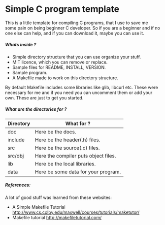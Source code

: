 Simple C program template
===============================

This is a little template for compiling C programs, that I use
to save me some pain on being beginner C developer. So if you are a beginner and if no one else can help, and if you can download it, maybe you can use it.

##### Whats inside ?

- Simple directory structure that you can use organize your stuff.
- MIT licence, which you can remove or replace.
- Sample files for README, INSTALL, VERSION.
- Sample program.
- A Makefile made to work on this directory structure.

By default Makefile includes some libraries like glib, libcurl etc. 
These were necessary for me and if you need you can uncomment them or 
add your own. These are just to get you started.


##### What are the directories for ?

Directory   |   What for ?
-------     |   --------
doc  	      |   Here be the docs.
include     |   Here be the header(.h) files.
src 	      |   Here be the source(.c) files.
src/obj     |   Here the compiler puts object files.
lib         |   Here be the local libraries.
data        |   Here be some data for your program. 	 


##### References:
A lot of good stuff was learned from these websites:

* A Simple Makefile Tutorial
http://www.cs.colby.edu/maxwell/courses/tutorials/maketutor/
* Makefile tutorial
http://makefiletutorial.com/
